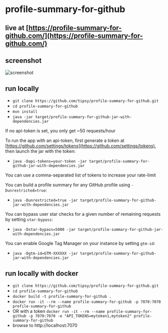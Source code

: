 # profile-summary-for-github

## live at [https://profile-summary-for-github.com/](https://profile-summary-for-github.com/)

## screenshot
![screenshot](https://user-images.githubusercontent.com/1521451/34072014-4451dbf6-e280-11e7-90a7-32ad1f313541.PNG)

## run locally
* `git clone https://github.com/tipsy/profile-summary-for-github.git`
* `cd profile-summary-for-github`
* `mvn install`
* `java -jar target/profile-summary-for-github-jar-with-dependencies.jar`

If no api-token is set, you only get ~50 requests/hour

To run the app with an api-token, first generate a token at
[https://github.com/settings/tokens](https://github.com/settings/tokens),
then launch the jar with the token:

* `java -Dapi-tokens=your-token -jar target/profile-summary-for-github-jar-with-dependencies.jar`

You can use a comma-separated list of tokens to increase your rate-limit

You can build a profile summary for any GitHub profile using `-Dunrestricted=true`:

* `java -Dunrestricted=true -jar target/profile-summary-for-github-jar-with-dependencies.jar`

You can bypass user star checks for a given number of remaining requests by setting `star-bypass`:

* `java -Dstar-bypass=5000 -jar target/profile-summary-for-github-jar-with-dependencies.jar`

You can enable Google Tag Manager on your instance by setting `gtm-id`:

* `java -Dgtm-id=GTM-XXXXXX -jar target/profile-summary-for-github-jar-with-dependencies.jar`

## run locally with docker

* `git clone https://github.com/tipsy/profile-summary-for-github.git`
* `cd profile-summary-for-github`
* `docker build -t profile-summary-for-github .`
* `docker run -it --rm --name profile-summary-for-github -p 7070:7070 profile-summary-for-github`
* OR with a token `docker run -it --rm --name profile-summary-for-github -p 7070:7070 -e "API_TOKENS=mytoken1,mytoken2" profile-summary-for-github`
* browse to http://localhost:7070
